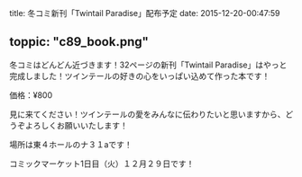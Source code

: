 
title: 冬コミ新刊「Twintail Paradise」配布予定
date: 2015-12-20-00:47:59

toppic: "c89_book.png"
---

冬コミはどんどん近づきます！32ページの新刊「Twintail Paradise」はやっと完成しました！ツインテールの好きの心をいっぱい込めて作った本です！

価格：¥800

見に来てください！ツインテールの愛をみんなに伝わりたいと思いますから、どうぞよろしくお願いいたします！

場所は東４ホールのナ３１aです！

コミックマーケット1日目（火）１２月２９日です！